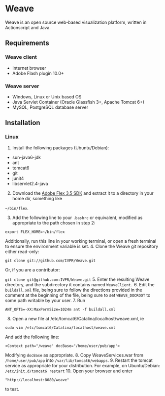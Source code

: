 # Weave


Weave is an open source web-based visualization platform, written in Actionscript and Java.

## Requirements

### Weave client

* Internet browser
* Adobe Flash plugin 10.0+

### Weave server

* Windows, Linux or Unix based OS
* Java Servlet Container (Oracle Glassfish 3+, Apache Tomcat 6+)
* MySQL, PostgreSQL database server

## Installation

### Linux

1. Install the following packages (Ubuntu/Debian):
 * sun-java6-jdk
 * ant
 * tomcat6
 * git
 * junit4
 * libservlet2.4-java
2. Download the [Adobe Flex 3.5 SDK](http://opensource.adobe.com/wiki/display/flexsdk/Download+Flex+3) and extract it to a directory in your home dir, something like 

 ``~/bin/flex``.

3. Add the following line to your ``.bashrc`` or equivalent, modified as appropriate to the path chosen in step 2:

 ``export FLEX_HOME=~/bin/flex``

 Additionally, run this line in your working terminal, or open a fresh terminal to ensure the environment variable is set. 
4. Clone the Weave git repository either read-only:
 
 ``git clone git://github.com/IVPR/Weave.git``
 
 Or, if you are a contributor:

 ``git clone git@github.com:IVPR/Weave.git``
5. Enter the resulting Weave directory, and the subdirectory it contains named ``WeaveClient.``
6. Edit the ``buildall.xml`` file, being sure to follow the directions provided in the comment at the beginning of the file, being sure to set ``WEAVE_DOCROOT`` to some path writable by your user.
7. Run 

 ``ANT_OPTS=-XX:MaxPermSize=1024m ant -f buildall.xml``

8. Open a new file at /etc/tomcat6/Catalina/localhost/weave.xml, ie

 ``sudo vim /etc/tomcat6/Catalina/localhost/weave.xml``
   
 And add the following line:
 
 ``<Context path="/weave" docBase="/home/user/pub/app">``
	
 Modifying ``docBase`` as appropriate. 
8. Copy WeaveServices.war from ``/home/user/pub/app`` into ``/var/lib/tomcat6/webapps``.
9. Restart the tomcat service as appropriate for your distribution. For example, on Ubuntu/Debian:
 ``/etc/init.d/tomcat6 restart``
10. Open your browser and enter 

 ``"http://localhost:8080/weave"`` 

 to test.

